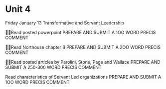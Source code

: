 # Unit 4

Friday January 13 Transformative and Servant Leadership

Read posted powerpoint PREPARE AND SUBMIT A 1OO WORD PRECIS COMMENT

Read Northouse chapter 8 PREPARE AND SUBMIT A 2OO WORD PRECIS COMMENT

Read posted articles by Parolini, Stone, Page and Wallace PREPARE AND SUBMIT A 250-300 WORD PRECIS COMMENT

Read characteristics of Servant Led organizations PREPARE AND SUBMIT A 1OO WORD PRECIS COMMENT

